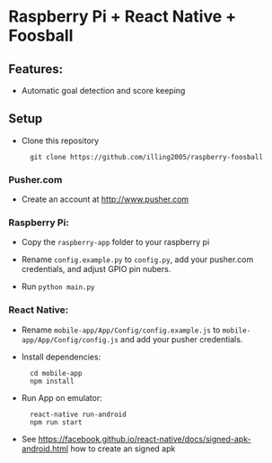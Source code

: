 # Raspberry Pi + React Native + Foosball

## Features:

- Automatic goal detection and score keeping

## Setup

- Clone this repository

        git clone https://github.com/illing2005/raspberry-foosball

### Pusher.com

- Create an account at http://www.pusher.com

### Raspberry Pi:

- Copy the `raspberry-app` folder to your raspberry pi

- Rename `config.example.py` to `config.py`, add your pusher.com credentials, and adjust GPIO pin nubers.

- Run `python main.py`

### React Native:

- Rename `mobile-app/App/Config/config.example.js` to `mobile-app/App/Config/config.js` and add your pusher credentials.

- Install dependencies:

        cd mobile-app
        npm install

- Run App on emulator:

        react-native run-android
        npm run start

- See https://facebook.github.io/react-native/docs/signed-apk-android.html how to create an signed apk